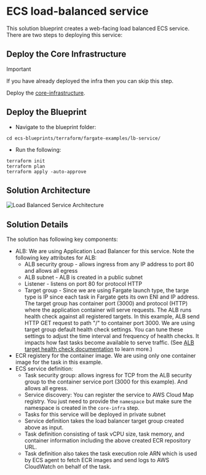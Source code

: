 # ECS load-balanced service

This solution blueprint creates a web-facing load balanced ECS service. There are two steps to deploying this service:

## Deploy the Core Infrastructure

> [!IMPORTANT]
> If you have already deployed the infra then you can skip this step.

Deploy the [core-infrastructure](../core-infra/index.md).

## Deploy the Blueprint

- Navigate to the blueprint folder:

```shell
cd ecs-blueprints/terraform/fargate-examples/lb-service/
```

- Run the following:

```shell
terraform init
terraform plan
terraform apply -auto-approve
```

## Solution Architecture

![Load Balanced Service Architecture](../../../assets/images/lb-service.png)

## Solution Details

The solution has following key components:

- ALB: We are using Application Load Balancer for this service. Note the following key attributes for ALB:
    - ALB security group - allows ingress from any IP address to port 80 and allows all egress
    - ALB subnet - ALB is created in a public subnet
    - Listener - listens on port 80 for protocol HTTP
    - Target group - Since we are using Fargate launch type, the targe type is IP since each task in Fargate gets its own ENI and IP address. The target group has container port (3000) and protocol (HTTP) where the application container will serve requests. The ALB runs health check against all registered targets. In this example, ALB send HTTP GET request to path "/" to container port 3000. We are using target group default health check settings. You can tune these settings to adjust the time interval and frequency of health checks. It impacts how fast tasks become available to serve traffic. (See [ALB target health check documentation](https://docs.aws.amazon.com/elasticloadbalancing/latest/application/target-group-health-checks.html) to learn more.)
- ECR registery for the container image. We are using only one container image for the task in this example.
- ECS service definition:
    * Task security group: allows ingress for TCP from the ALB security group to the container service port (3000 for this example). And allows all egress.
    * Service discovery: You can register the service to AWS Cloud Map registry. You just need to provide the `namespace` but make sure the namespace is created in the `core-infra` step.
    * Tasks for this service will be deployed in private subnet
    * Service definition takes the load balancer target group created above as input.
    * Task definition consisting of task vCPU size, task memory, and container information including the above created ECR repository URL.
    * Task definition also takes the task execution role ARN which is used by ECS agent to fetch ECR images and send logs to AWS CloudWatch on behalf of the task.
